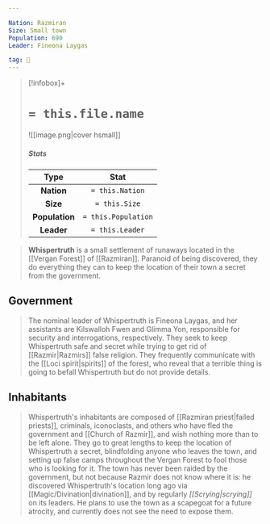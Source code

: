 ```yaml
---

Nation: Razmiran
Size: Small town
Population: 690
Leader: Fineona Laygas

tag: 🌃
---
```


> [!infobox]+
> #  `= this.file.name`
> ![[image.png|cover hsmall]]
> ##### Stats
> Type | Stat |
> :---:|:---:|
> **Nation** | `= this.Nation` |
> **Size** | `= this.Size` |
> **Population** | `= this.Population` |
> **Leader** | `= this.Leader` |



> **Whispertruth** is a small settlement of runaways located in the [[Vergan Forest]] of [[Razmiran]]. Paranoid of being discovered, they do everything they can to keep the location of their town a secret from the government.


## Government

> The nominal leader of Whispertruth is Fineona Laygas, and her assistants are Kilswalloh Fwen and Glimma Yon, responsible for security and interrogations, respectively. They seek to keep Whispertruth safe and secret while trying to get rid of [[Razmir|Razmirs]] false religion. They frequently communicate with the [[Loci spirit|spirits]] of the forest, who reveal that a terrible thing is going to befall Whispertruth but do not provide details.


## Inhabitants

> Whispertruth's inhabitants are composed of [[Razmiran priest|failed priests]], criminals, iconoclasts, and others who have fled the government and [[Church of Razmir]], and wish nothing more than to be left alone. They go to great lengths to keep the location of Whispertruth a secret, blindfolding anyone who leaves the town, and setting up false camps throughout the Vergan Forest to fool those who is looking for it. The town has never been raided by the government, but not because Razmir does not know where it is: he discovered Whispertruth's location long ago via [[Magic/Divination|divination]], and by regularly *[[Scrying|scrying]]* on its leaders. He plans to use the town as a scapegoat for a future atrocity, and currently does not see the need to expose them.








